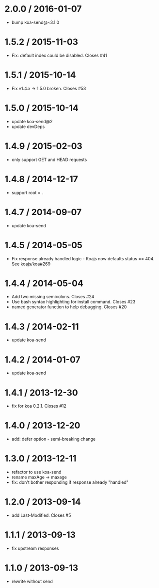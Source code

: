 
2.0.0 / 2016-01-07
==================

 * bump koa-send@~3.1.0

1.5.2 / 2015-11-03
==================

 * Fix: default index could be disabled. Closes #41

1.5.1 / 2015-10-14
==================

 * Fix v1.4.x → 1.5.0 broken. Closes #53

1.5.0 / 2015-10-14
==================

 * update koa-send@2
 * update devDeps

1.4.9 / 2015-02-03
==================

 * only support GET and HEAD requests

1.4.8 / 2014-12-17
==================

 * support root = `.`

1.4.7 / 2014-09-07
==================

 * update koa-send

1.4.5 / 2014-05-05
==================

 * Fix response already handled logic - Koajs now defaults status == 404. See  koajs/koa#269

1.4.4 / 2014-05-04
==================

 * Add two missing semicolons. Closes #24
 * Use bash syntax highlighting for install command. Closes #23
 * named generator function to help debugging. Closes #20

1.4.3 / 2014-02-11
==================

 * update koa-send

1.4.2 / 2014-01-07
==================

 * update koa-send

1.4.1 / 2013-12-30
==================

 * fix for koa 0.2.1. Closes #12

1.4.0 / 2013-12-20
==================

 * add: defer option - semi-breaking change

1.3.0 / 2013-12-11
==================

 * refactor to use koa-send
 * rename maxAge -> maxage
 * fix: don't bother responding if response already "handled"

1.2.0 / 2013-09-14
==================

 * add Last-Modified. Closes #5

1.1.1 / 2013-09-13
==================

 * fix upstream responses

1.1.0 / 2013-09-13
==================

 * rewrite without send
